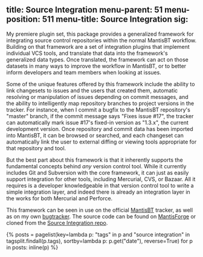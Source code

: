 title: Source Integration
menu-parent: 51
menu-position: 511
menu-title: Source Integration
sig:
---

My premiere plugin set, this package provides a generalized framework for integrating source control
repositories within the normal MantisBT workflow.  Building on that framework are a set of integration
plugins that implement individual VCS tools, and translate that data into the framework's generalized
data types.  Once translated, the framework can act on those datasets in many ways to improve the workflow
in MantisBT, or to better inform developers and team members when looking at issues.

Some of the unique features offered by this framework include the ability to link changesets to issues and
the users that created them, automatic resolving or manipulation of issues depending on commit messages, and
the ability to intelligently map repository branches to project versions in the tracker.  For instance, when
I commit a bugfix to the MantisBT repository's "master" branch, if the commit message says "Fixes issue #17",
the tracker can automatically mark issue #17's fixed-in version as "1.3.x", the current development version.
Once repository and commit data has been imported into MantisBT, it can be browsed or searched, and each
changeset can automatically link the user to external diffing or viewing tools appropriate for that
repository and tool.

But the best part about this framework is that it inherently supports the fundamental concepts behind *any*
version control tool.  While it currently includes Git and Subversion with the core framework, it can just as
easily support integration for other tools, including Mercurial, CVS, or Bazaar.  All it requires is a
developer knowledgeable in that version control tool to write a simple integration layer, and indeed there
is already an integration layer in the works for both Mercurial and Perforce.

This framework can be seen in use on the official [MantisBT][] tracker, as well as on my own [bugtracker][].
The source code can be found on [MantisForge][] or cloned from the [Source Integration repo][sourcerepo].

{%
posts = pagelist(key=lambda p: "tags" in p and "source integration" in tagsplit.findall(p.tags), sortby=lambda p: p.get("date"), reverse=True)
for p in posts:
	inline(p)
%}

[mantisbt]: http://www.mantisbt.org/ "Mantis Bug Tracker"
[mantisforge]: http://git.mantisforge.org/ "MantisForge"
[bugtracker]: http://leetcode.net/mantis/ "LeetCode.net Bugtracker"
[sourcerepo]: git://git.mantisforge.org/source-integration.git "Source Integration Repository"

